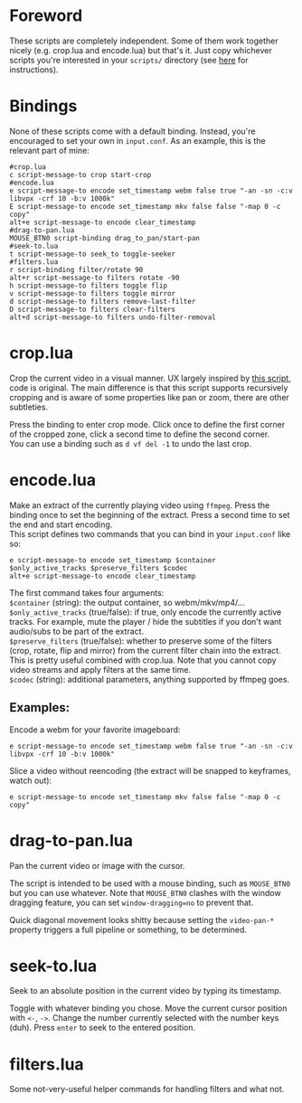 # Foreword

These scripts are completely independent. Some of them work together nicely (e.g. crop.lua and encode.lua) but that's it. Just copy whichever scripts you're interested in your `scripts/` directory (see [here](https://mpv.io/manual/master/#lua-scripting) for instructions).  

# Bindings

None of these scripts come with a default binding. Instead, you're encouraged to set your own in `input.conf`. As an example, this is the relevant part of mine:
```
#crop.lua
c script-message-to crop start-crop
#encode.lua
e script-message-to encode set_timestamp webm false true "-an -sn -c:v libvpx -crf 10 -b:v 1000k"
E script-message-to encode set_timestamp mkv false false "-map 0 -c copy"
alt+e script-message-to encode clear_timestamp
#drag-to-pan.lua
MOUSE_BTN0 script-binding drag_to_pan/start-pan
#seek-to.lua
t script-message-to seek_to toggle-seeker
#filters.lua
r script-binding filter/rotate 90
alt+r script-message-to filters rotate -90
h script-message-to filters toggle flip
v script-message-to filters toggle mirror
d script-message-to filters remove-last-filter
D script-message-to filters clear-filters
alt+d script-message-to filters undo-filter-removal
```

# crop.lua

Crop the current video in a visual manner. UX largely inspired by [this script](https://github.com/aidanholm/mpv-easycrop), code is original. The main difference is that this script supports recursively cropping and is aware of some properties like pan or zoom, there are other subtleties.

Press the binding to enter crop mode. Click once to define the first corner of the cropped zone, click a second time to define the second corner.  
You can use a binding such as `d vf del -1` to undo the last crop.

# encode.lua

Make an extract of the currently playing video using `ffmpeg`. Press the binding once to set the beginning of the extract. Press a second time to set the end and start encoding.  
This script defines two commands that you can bind in your `input.conf` like so:
```
e script-message-to encode set_timestamp $container $only_active_tracks $preserve_filters $codec
alt+e script-message-to encode clear_timestamp
```

The first command takes four arguments:  
`$container` (string): the output container, so webm/mkv/mp4/...  
`$only_active_tracks` (true/false): if true, only encode the currently active tracks. For example, mute the player / hide the subtitles if you don't want audio/subs to be part of the extract.  
`$preserve_filters` (true/false): whether to preserve some of the filters (crop, rotate, flip and mirror) from the current filter chain into the extract. This is pretty useful combined with crop.lua. Note that you cannot copy video streams and apply filters at the same time.  
`$codec` (string): additional parameters, anything supported by ffmpeg goes.  

## Examples:

Encode a webm for your favorite imageboard:
```
e script-message-to encode set_timestamp webm false true "-an -sn -c:v libvpx -crf 10 -b:v 1000k"
```
Slice a video without reencoding (the extract will be snapped to keyframes, watch out):
```
e script-message-to encode set_timestamp mkv false false "-map 0 -c copy"
```

# drag-to-pan.lua

Pan the current video or image with the cursor.

The script is intended to be used with a mouse binding, such as `MOUSE_BTN0` but you can use whatever.
Note that `MOUSE_BTN0` clashes with the window dragging feature, you can set `window-dragging=no` to prevent that.

Quick diagonal movement looks shitty because setting the `video-pan-*` property triggers a full pipeline or something, to be determined.

# seek-to.lua

Seek to an absolute position in the current video by typing its timestamp.

Toggle with whatever binding you chose. Move the current cursor position with `<-`, `->`. Change the number currently selected with the number keys (duh). Press `enter` to seek to the entered position.

# filters.lua

Some not-very-useful helper commands for handling filters and what not.
